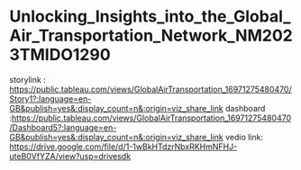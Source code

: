 # Unlocking_Insights_into_the_Global_Air_Transportation_Network_NM2023TMIDO1290
storylink : https://public.tableau.com/views/GlobalAirTransportation_16971275480470/Story1?:language=en-GB&publish=yes&:display_count=n&:origin=viz_share_link
dashboard :https://public.tableau.com/views/GlobalAirTransportation_16971275480470/Dashboard5?:language=en-GB&publish=yes&:display_count=n&:origin=viz_share_link
vedio link: https://drive.google.com/file/d/1-1wBkHTdzrNbxRKHmNFHJ-uteB0VfYZA/view?usp=drivesdk
